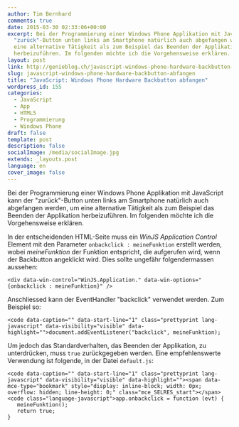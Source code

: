 ```yaml
---
author: Tim Bernhard
comments: true
date: 2015-03-30 02:33:06+00:00
excerpt: Bei der Programmierung einer Windows Phone Applikation mit JavaScript kann der
  "zurück"-Button unten links am Smartphone natürlich auch abgefangen werden, um
  eine alternative Tätigkeit als zum Beispiel das Beenden der Applikation
  herbeizuführen. Im folgenden möchte ich die Vorgehensweise erklären.
layout: post
link: http://genieblog.ch/javascript-windows-phone-hardware-backbutton-abfangen/
slug: javascript-windows-phone-hardware-backbutton-abfangen
title: "JavaScript: Windows Phone Hardware Backbutton abfangen"
wordpress_id: 155
categories:
  - JavaScript
  - App 
  - HTML5 
  - Programmierung 
  - Windows Phone
draft: false
template: post
description: false
socialImage: /media/socialImage.jpg
extends: _layouts.post
language: en
cover_image: false
---
```


Bei der Programmierung einer Windows Phone Applikation mit JavaScript kann der "zurück"-Button unten links am Smartphone natürlich auch abgefangen werden, um eine alternative Tätigkeit als zum Beispiel das Beenden der Applikation herbeizuführen. Im folgenden möchte ich die Vorgehensweise erklären.

In der entscheidenden HTML-Seite muss ein _WinJS Application Control_ Element mit den Parameter `onbackclick : meineFunktion` erstellt werden, wobei _meineFunktion_ der Funktion entspricht, die aufgerufen wird, wenn der Backbutton angeklickt wird. Dies sollte ungefähr folgendermassen aussehen:

    
    <div data-win-control="WinJS.Application." data-win-options="{onbackclick : meineFunktion}" />


Anschliessed kann der EventHandler "backclick" verwendet werden. Zum Beispiel so:

    
    <code data-caption="" data-start-line="1" class="prettyprint lang-javascript" data-visibility="visible" data-highlight="">document.addEventListener("backclick", meineFunktion);


Um jedoch das Standardverhalten, das Beenden der Applikation, zu unterdrücken, muss `true` zurückgegeben werden. Eine empfehlenswerte Verwendung ist folgende, in der Datei `default.js`:

    
    <code data-caption="" data-start-line="1" class="prettyprint lang-javascript" data-visibility="visible" data-highlight=""><span data-mce-type="bookmark" style="display: inline-block; width: 0px; overflow: hidden; line-height: 0;" class="mce_SELRES_start"></span><code class="language-javascript">app.onbackclick = function (evt) {
       meineFunktion();
       return true;
    }
